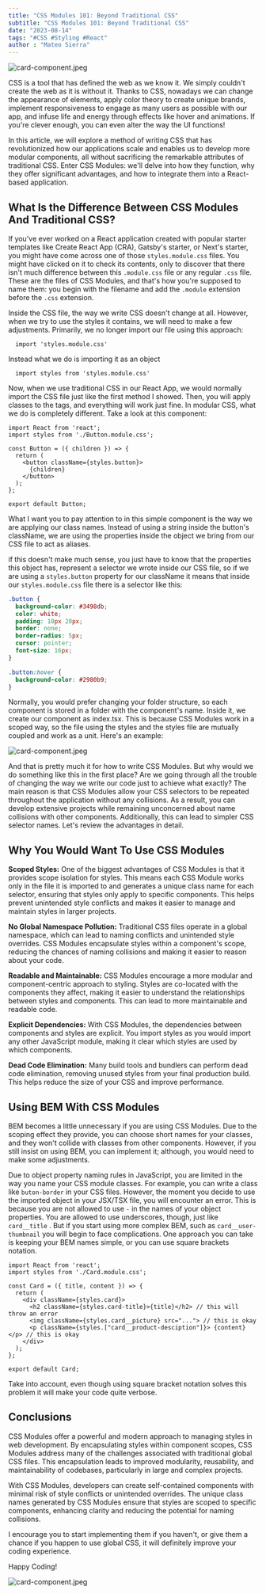 ```yaml
---
title: "CSS Modules 101: Beyond Traditional CSS"
subtitle: "CSS Modules 101: Beyond Traditional CSS"
date: "2023-08-14"
tags: "#CSS #Styling #React"
author : "Mateo Sierra"
---
```


![card-component.jpeg](/images/articles/css-modules-101/preview.JPG)

CSS is a tool that has defined the web as we know it. We simply couldn't create the web as it is without it. Thanks to CSS, nowadays we can change the appearance of elements, apply color theory to create unique brands, implement responsiveness to engage as many users as possible with our app, and infuse life and energy through effects like hover and animations. If you're clever enough, you can even alter the way the UI functions!

In this article, we will explore a method of writing CSS that has revolutionized how our applications scale and enables us to develop more modular components, all without sacrificing the remarkable attributes of traditional CSS. Enter CSS Modules: we'll delve into how they function, why they offer significant advantages, and how to integrate them into a React-based application. 

## What Is the Difference Between CSS Modules And Traditional CSS?

If you've ever worked on a React application created with popular starter templates like Create React App (CRA), Gatsby's starter, or Next's starter, you might have come across one of those `styles.module.css` files. You might have clicked on it to check its contents, only to discover that there isn't much difference between this `.module.css` file or any regular `.css` file. These are the files of CSS Modules, and that's how you're supposed to name them: you begin with the filename and add the `.module` extension before the `.css` extension.

Inside the CSS file, the way we write CSS doesn't change at all. However, when we try to use the styles it contains, we will need to make a few adjustments. Primarily, we no longer import our file using this approach:
```tsx 
  import 'styles.module.css'
```
Instead what we do is importing it as an object
```tsx
  import styles from 'styles.module.css'
```
Now, when we use traditional CSS in our React App, we would normally import the CSS file just like the first method I showed. Then, you will apply classes to the tags, and everything will work just fine. In modular CSS, what we do is completely different. Take a look at this component: 

```tsx
import React from 'react';
import styles from './Button.module.css';

const Button = ({ children }) => {
  return (
    <button className={styles.button}>
      {children}
    </button>
  );
};

export default Button;
```

What I want you to pay attention to in this simple component is the way we are applying our class names. Instead of using a string inside the button's className, we are using the properties inside the object we bring from our CSS file to act as aliases.

if this doesn't make much sense, you just have to know that the properties this object has, represent a selector we wrote inside our CSS file, so if we are using a `styles.button` property for our className it means that inside our `styles.module.css` file there is a selector like this: 

```css
.button {
  background-color: #3498db;
  color: white;
  padding: 10px 20px;
  border: none;
  border-radius: 5px;
  cursor: pointer;
  font-size: 16px;
}

.button:hover {
  background-color: #2980b9;
}
```

Normally, you would prefer changing your folder structure, so each component is stored in a folder with the component's name.
Inside it, we create our component as index.tsx. This is because CSS Modules work in a scoped way, so the file using the styles and the styles file are mutually coupled and work as a unit. Here's an example:

![card-component.jpeg](/images/articles/css-modules-101/folder-stucture.png)

And that is pretty much it for how to write CSS Modules. But why would we do something like this in the first place? Are we going through all the trouble of changing the way we write our code just to achieve what exactly? The main reason is that CSS Modules allow your CSS selectors to be repeated throughout the application without any collisions. As a result, you can develop extensive projects while remaining unconcerned about name collisions with other components. Additionally, this can lead to simpler CSS selector names. Let's review the advantages in detail.

## Why You Would Want To Use CSS Modules

**Scoped Styles:** One of the biggest advantages of CSS Modules is that it provides scope isolation for styles. This means each CSS Module works only in the file it is imported to and generates a unique class name for each selector, ensuring that styles only apply to specific components. This helps prevent unintended style conflicts and makes it easier to manage and maintain styles in larger projects.

**No Global Namespace Pollution:** Traditional CSS files operate in a global namespace, which can lead to naming conflicts and unintended style overrides. CSS Modules encapsulate styles within a component's scope, reducing the chances of naming collisions and making it easier to reason about your code.

**Readable and Maintainable:** CSS Modules encourage a more modular and component-centric approach to styling. Styles are co-located with the components they affect, making it easier to understand the relationships between styles and components. This can lead to more maintainable and readable code.

**Explicit Dependencies:** With CSS Modules, the dependencies between components and styles are explicit. You import styles as you would import any other JavaScript module, making it clear which styles are used by which components.

**Dead Code Elimination:** Many build tools and bundlers can perform dead code elimination, removing unused styles from your final production build. This helps reduce the size of your CSS and improve performance.

## Using BEM With CSS Modules
BEM becomes a little unnecessary if you are using CSS Modules. Due to the scoping effect they provide, you can choose short names for your classes, and they won't collide with classes from other components. However, if you still insist on using BEM, you can implement it; although, you would need to make some adjustments.

Due to object property naming rules in JavaScript, you are limited in the way you name your CSS module classes. For example, you can write a class like `buton-border` in your CSS files. However, the moment you decide to use the imported object in your JSX/TSX file, you will encounter an error. This is because you are not allowed to use `-` in the names of your object properties. You are allowed to use underscores, though, just like `card__title` . But if you start using more complex BEM, such as `card__user-thumbnail` you will begin to face complications. One approach you can take is keeping your BEM names simple, or you can use square brackets notation.

```tsx
import React from 'react';
import styles from './Card.module.css';

const Card = ({ title, content }) => {
  return (
    <div className={styles.card}> 
      <h2 className={styles.card-title}>{title}</h2> // this will throw an error
      <img className={styles.card__picture} src="..."> // this is okay
      <p className={styles.["card__product-desciption"]}> {content}</p> // this is okay
    </div>
  );
};

export default Card;
```

Take into account, even though using square bracket notation solves this problem it will make your code quite verbose.

## Conclusions 

CSS Modules offer a powerful and modern approach to managing styles in web development. By encapsulating styles within component scopes, CSS Modules address many of the challenges associated with traditional global CSS files. This encapsulation leads to improved modularity, reusability, and maintainability of codebases, particularly in large and complex projects.

With CSS Modules, developers can create self-contained components with minimal risk of style conflicts or unintended overrides. The unique class names generated by CSS Modules ensure that styles are scoped to specific components, enhancing clarity and reducing the potential for naming collisions.

I encourage you to start implementing them if you haven't, or give them a chance if you happen to use global CSS, it will definitely improve your coding experience.

Happy Coding!

![card-component.jpeg](/images/articles/css-modules-101/coding-pepe.gif)

